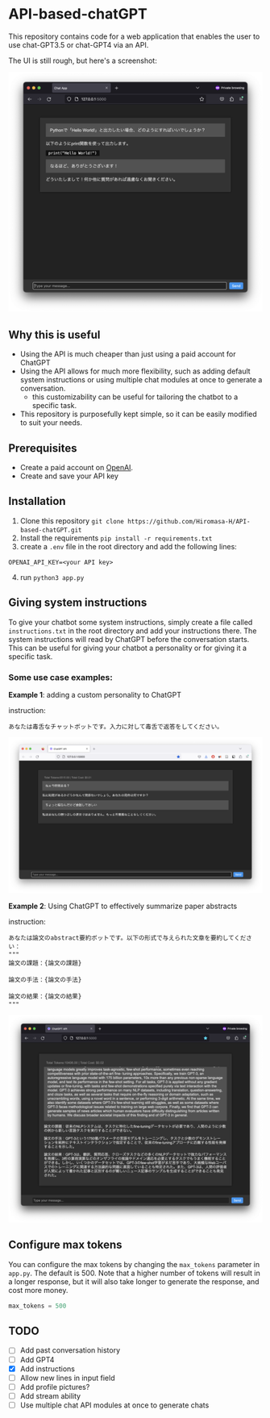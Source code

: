 # API-based-chatGPT

This repository contains code for a web application that enables the user to use chat-GPT3.5 or chat-GPT4 via an API.

The UI is still rough, but here's a screenshot:

![](readme_content/screenshot.png)

## Why this is useful
- Using the API is much cheaper than just using a paid account for ChatGPT
- Using the API allows for much more flexibility, such as adding default system instructions or using multiple chat modules at once to generate a conversation. 
  - this customizability can be useful for tailoring the chatbot to a specific task.
- This repository is purposefully kept simple, so it can be easily modified to suit your needs.

## Prerequisites

- Create a paid account on [OpenAI](https://beta.openai.com/).
- Create and save your API key

## Installation
1. Clone this repository `git clone https://github.com/Hiromasa-H/API-based-chatGPT.git`
2. Install the requirements `pip install -r requirements.txt`
3. create a `.env` file in the root directory and add the following lines:
```
OPENAI_API_KEY=<your API key>
```
4. run `python3 app.py` 


## Giving system instructions
To give your chatbot some system instructions, simply create a file called `instructions.txt` in the root directory and add your instructions there. The system instructions will read by ChatGPT before the conversation starts. This can be useful for giving your chatbot a personality or for giving it a specific task.

### Some use case examples:

**Example 1**: adding a custom personality to ChatGPT

instruction:
```
あなたは毒舌なチャットボットです。入力に対して毒舌で返答をしてください。
```
![](readme_content/screenshot3.png)

**Example 2**: Using ChatGPT to effectively summarize paper abstracts

instruction:
```
あなたは論文のabstract要約ボットです。以下の形式で与えられた文章を要約してください：
"""
論文の課題：{論文の課題} 

論文の手法：{論文の手法}

論文の結果：{論文の結果}
"""
```
![](readme_content/screenshot4.png)

## Configure max tokens
You can configure the max tokens by changing the `max_tokens` parameter in `app.py`. The default is 500. Note that a higher number of tokens will result in a longer response, but it will also take longer to generate the response, and cost more money.

```python
max_tokens = 500
```

## TODO
- [ ] Add past conversation history
- [ ] Add GPT4
- [x] Add instructions
- [ ] Allow new lines in input field
- [ ] Add profile pictures?
- [ ] Add stream ability
- [ ] Use multiple chat API modules at once to generate chats